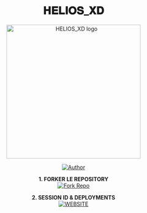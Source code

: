 <h1 align="center"> 𝐇𝐄𝐋𝐈𝐎𝐒_𝐗𝐃 </h1>

<p align="center">
  <a href="https://github.com/joelbrown797/HELIOS_XD">
    <img alt="HELIOS_XD logo" height="350" src="https://files.catbox.moe/3dmhen.jpg">
  </a>
</p>

<p align="center">
  <a href="https://github.com/joelbrown797">
    <img title="Author" src="https://img.shields.io/badge/HELIOS_XD-darkgreen?style=for-the-badge&logo=whatsapp">
  </a>
</p>

<p align="center">
    <strong>1. FORKER LE REPOSITORY</strong>
  <br>
    <a href="https://github.com/joelbrown797/HELIOS_XD/fork" target="_blank">
        <img alt="Fork Repo" src="https://img.shields.io/badge/Fork%20Repo-100000?style=for-the-badge&logo=scan&logoColor=white&labelColor=darkblue&color=darkblue"/>
    </a>
</p>

<p align="center">
    <strong>2. SESSION ID & DEPLOYMENTS</strong>
    <br>
    <a href="https://www.cypherx.space/" target="_blank">
        <img alt="WEBSITE" src="https://img.shields.io/badge/Let%27s_Go-100000?style=for-the-badge&logo=scan&logoColor=white&labelColor=darkred&color=darkred"/>
    </a>
</p>
